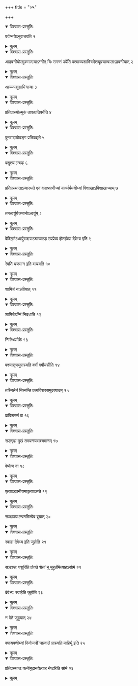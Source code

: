 +++
title = "०५"

+++


<details open><summary>विश्वास-प्रस्तुतिः</summary>

पर्यग्नयेऽनुवाचयति १
</details>

<details><summary>मूलम्</summary>

पर्यग्नयेऽनुवाचयति १
</details>


<details open><summary>विश्वास-प्रस्तुतिः</summary>

आहवनीयोल्मुकमादायाऽग्नीत् त्रिः समन्तं पर्येति पश्वाज्यशामित्रदेशयूपचात्वालाऽहवनीयात् २
</details>

<details><summary>मूलम्</summary>

आहवनीयोल्मुकमादायाऽग्नीत् त्रिः समन्तं पर्येति पश्वाज्यशामित्रदेशयूपचात्वालाऽहवनीयात् २
</details>


<details open><summary>विश्वास-प्रस्तुतिः</summary>

आज्यपशुशामित्रान्वा ३
</details>

<details><summary>मूलम्</summary>

आज्यपशुशामित्रान्वा ३
</details>


<details open><summary>विश्वास-प्रस्तुतिः</summary>

प्रतिप्रास्योल्मुकं तावत्प्रतिपर्येति ४
</details>

<details><summary>मूलम्</summary>

प्रतिप्रास्योल्मुकं तावत्प्रतिपर्येति ४
</details>


<details open><summary>विश्वास-प्रस्तुतिः</summary>

पुनरादायोदङ्ग प्रतिपद्यते ५
</details>

<details><summary>मूलम्</summary>

पुनरादायोदङ्ग प्रतिपद्यते ५
</details>


<details open><summary>विश्वास-प्रस्तुतिः</summary>

पशुश्चाऽन्वक् ६
</details>

<details><summary>मूलम्</summary>

पशुश्चाऽन्वक् ६
</details>


<details open><summary>विश्वास-प्रस्तुतिः</summary>

प्रतिप्रस्थाताऽन्वारभते एनं वपाश्रपणीभ्यां कार्ष्मर्यमयीभ्यां विशाखाऽविशाखाभ्याम् ७
</details>

<details><summary>मूलम्</summary>

प्रतिप्रस्थाताऽन्वारभते एनं वपाश्रपणीभ्यां कार्ष्मर्यमयीभ्यां विशाखाऽविशाखाभ्याम् ७
</details>


<details open><summary>विश्वास-प्रस्तुतिः</summary>

तमध्वर्युर्यजमानोऽध्वर्युम् ८
</details>

<details><summary>मूलम्</summary>

तमध्वर्युर्यजमानोऽध्वर्युम् ८
</details>


<details open><summary>विश्वास-प्रस्तुतिः</summary>

 वेदितृणेऽध्वर्युरादायाऽश्राव्याऽह उपप्रेष्य होतर्हव्या देवेभ्य इति ९
</details>

<details><summary>मूलम्</summary>

 वेदितृणेऽध्वर्युरादायाऽश्राव्याऽह उपप्रेष्य होतर्हव्या देवेभ्य इति ९
</details>


<details open><summary>विश्वास-प्रस्तुतिः</summary>

रेवति यजमान इति वाचयति १०
</details>

<details><summary>मूलम्</summary>

रेवति यजमान इति वाचयति १०
</details>


<details open><summary>विश्वास-प्रस्तुतिः</summary>

शामित्रं नाऽतीयात् ११
</details>

<details><summary>मूलम्</summary>

शामित्रं नाऽतीयात् ११
</details>


<details open><summary>विश्वास-प्रस्तुतिः</summary>

शामित्रेऽग्निं निदधाति १२
</details>

<details><summary>मूलम्</summary>

शामित्रेऽग्निं निदधाति १२
</details>


<details open><summary>विश्वास-प्रस्तुतिः</summary>

निर्मन्थ्यमेके १३
</details>

<details><summary>मूलम्</summary>

निर्मन्थ्यमेके १३
</details>


<details open><summary>विश्वास-प्रस्तुतिः</summary>

पश्चात्तृणमुपास्यति वर्षो वर्षीयसीति १४
</details>

<details><summary>मूलम्</summary>

पश्चात्तृणमुपास्यति वर्षो वर्षीयसीति १४
</details>


<details open><summary>विश्वास-प्रस्तुतिः</summary>

तस्मिन्नेनं निघ्नन्ति प्रत्यक्शिरसमुदक्पादम् १५
</details>

<details><summary>मूलम्</summary>

तस्मिन्नेनं निघ्नन्ति प्रत्यक्शिरसमुदक्पादम् १५
</details>


<details open><summary>विश्वास-प्रस्तुतिः</summary>

प्राक्शिरसं वा १६
</details>

<details><summary>मूलम्</summary>

प्राक्शिरसं वा १६
</details>


<details open><summary>विश्वास-प्रस्तुतिः</summary>

सङ्गृह्य मुखं तमयन्त्यवाश्यमानम् १७
</details>

<details><summary>मूलम्</summary>

सङ्गृह्य मुखं तमयन्त्यवाश्यमानम् १७
</details>


<details open><summary>विश्वास-प्रस्तुतिः</summary>

वेष्केण वा १८
</details>

<details><summary>मूलम्</summary>

वेष्केण वा १८
</details>


<details open><summary>विश्वास-प्रस्तुतिः</summary>

एत्याऽहवनीयमावृत्याऽसते १९
</details>

<details><summary>मूलम्</summary>

एत्याऽहवनीयमावृत्याऽसते १९
</details>


<details open><summary>विश्वास-प्रस्तुतिः</summary>

सञ्ज्ञपयाऽन्वगन्नित्येव ब्रूयात् २०
</details>

<details><summary>मूलम्</summary>

सञ्ज्ञपयाऽन्वगन्नित्येव ब्रूयात् २०
</details>


<details open><summary>विश्वास-प्रस्तुतिः</summary>

स्वाहा देवेभ्य इति जुहोति २१
</details>

<details><summary>मूलम्</summary>

स्वाहा देवेभ्य इति जुहोति २१
</details>


<details open><summary>विश्वास-प्रस्तुतिः</summary>

सञ्ज्ञप्तः पशुरिति प्रोक्ते शेतां नु मुहूर्तमित्याहऽसोमे २२
</details>

<details><summary>मूलम्</summary>

सञ्ज्ञप्तः पशुरिति प्रोक्ते शेतां नु मुहूर्तमित्याहऽसोमे २२
</details>


<details open><summary>विश्वास-प्रस्तुतिः</summary>

देवेभ्यः स्वाहेति जुहोति २३
</details>

<details><summary>मूलम्</summary>

देवेभ्यः स्वाहेति जुहोति २३
</details>


<details open><summary>विश्वास-प्रस्तुतिः</summary>

न वैते जुहुयात् २४
</details>

<details><summary>मूलम्</summary>

न वैते जुहुयात् २४
</details>


<details open><summary>विश्वास-प्रस्तुतिः</summary>

वपाश्रपणीभ्यां नियोजनीं चात्वाले प्रास्यति माहिर्भू इति २५
</details>

<details><summary>मूलम्</summary>

वपाश्रपणीभ्यां नियोजनीं चात्वाले प्रास्यति माहिर्भू इति २५
</details>


<details open><summary>विश्वास-प्रस्तुतिः</summary>

प्रतिप्रस्थातः पत्नीमुदानयेत्याह नेष्टरिति सोमे २६
</details>

<details><summary>मूलम्</summary>

प्रतिप्रस्थातः पत्नीमुदानयेत्याह नेष्टरिति सोमे २६
</details>
